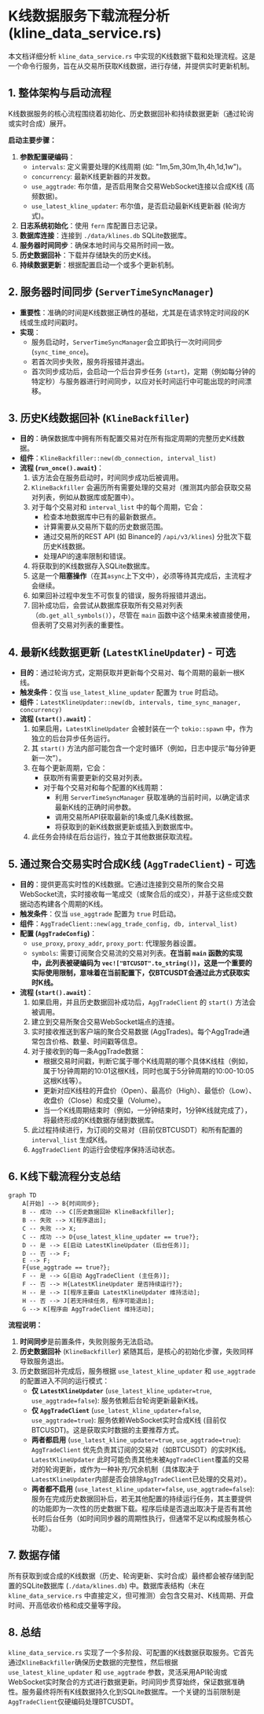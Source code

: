# K线数据服务下载流程分析 (kline_data_service.rs)

本文档详细分析 `kline_data_service.rs` 中实现的K线数据下载和处理流程。这是一个命令行服务，旨在从交易所获取K线数据，进行存储，并提供实时更新机制。

## 1. 整体架构与启动流程

K线数据服务的核心流程围绕着初始化、历史数据回补和持续数据更新（通过轮询或实时合成）展开。

**启动主要步骤：**

1.  **参数配置硬编码**：
    *   `intervals`: 定义需要处理的K线周期 (如: "1m,5m,30m,1h,4h,1d,1w")。
    *   `concurrency`: 最新K线更新器的并发数。
    *   `use_aggtrade`: 布尔值，是否启用聚合交易WebSocket连接以合成K线 (高频数据)。
    *   `use_latest_kline_updater`: 布尔值，是否启动最新K线更新器 (轮询方式)。
2.  **日志系统初始化**：使用 `fern` 库配置日志记录。
3.  **数据库连接**：连接到 `./data/klines.db` SQLite数据库。
4.  **服务器时间同步**：确保本地时间与交易所时间一致。
5.  **历史数据回补**：下载并存储缺失的历史K线。
6.  **持续数据更新**：根据配置启动一个或多个更新机制。

## 2. 服务器时间同步 (`ServerTimeSyncManager`)

*   **重要性**：准确的时间是K线数据正确性的基础，尤其是在请求特定时间段的K线或生成时间戳时。
*   **实现**：
    *   服务启动时，`ServerTimeSyncManager`会立即执行一次时间同步 (`sync_time_once`)。
    *   若首次同步失败，服务将报错并退出。
    *   首次同步成功后，会启动一个后台异步任务 (`start`)，定期（例如每分钟的特定秒）与服务器进行时间同步，以应对长时间运行中可能出现的时间漂移。

## 3. 历史K线数据回补 (`KlineBackfiller`)

*   **目的**：确保数据库中拥有所有配置交易对在所有指定周期的完整历史K线数据。
*   **组件**：`KlineBackfiller::new(db_connection, interval_list)`
*   **流程 (`run_once().await`)**：
    1.  该方法会在服务启动时，时间同步成功后被调用。
    2.  `KlineBackfiller` 会遍历所有需要处理的交易对（推测其内部会获取交易对列表，例如从数据库或配置中）。
    3.  对于每个交易对和 `interval_list` 中的每个周期，它会：
        *   检查本地数据库中已有的最新数据点。
        *   计算需要从交易所下载的历史数据范围。
        *   通过交易所的REST API (如 Binance的 `/api/v3/klines`) 分批次下载历史K线数据。
        *   处理API的速率限制和错误。
    4.  将获取到的K线数据存入SQLite数据库。
    5.  这是一个**阻塞操作**（在其`async`上下文中），必须等待其完成后，主流程才会继续。
    6.  如果回补过程中发生不可恢复的错误，服务将报错并退出。
    7.  回补成功后，会尝试从数据库获取所有交易对列表（`db.get_all_symbols()`），尽管在 `main` 函数中这个结果未被直接使用，但表明了交易对列表的重要性。

## 4. 最新K线数据更新 (`LatestKlineUpdater`) - 可选

*   **目的**：通过轮询方式，定期获取并更新每个交易对、每个周期的最新一根K线。
*   **触发条件**：仅当 `use_latest_kline_updater` 配置为 `true` 时启动。
*   **组件**：`LatestKlineUpdater::new(db, intervals, time_sync_manager, concurrency)`
*   **流程 (`start().await`)**：
    1.  如果启用，`LatestKlineUpdater` 会被封装在一个 `tokio::spawn` 中，作为独立的后台异步任务运行。
    2.  其 `start()` 方法内部可能包含一个定时循环（例如，日志中提示“每分钟更新一次”）。
    3.  在每个更新周期，它会：
        *   获取所有需要更新的交易对列表。
        *   对于每个交易对和每个配置的K线周期：
            *   利用 `ServerTimeSyncManager` 获取准确的当前时间，以确定请求最新K线的正确时间参数。
            *   调用交易所API获取最新的1条或几条K线数据。
            *   将获取到的新K线数据更新或插入到数据库中。
    4.  此任务会持续在后台运行，独立于其他数据获取流程。

## 5. 通过聚合交易实时合成K线 (`AggTradeClient`) - 可选

*   **目的**：提供更高实时性的K线数据。它通过连接到交易所的聚合交易WebSocket流，实时接收每一笔成交（或聚合后的成交），并基于这些成交数据动态构建各个周期的K线。
*   **触发条件**：仅当 `use_aggtrade` 配置为 `true` 时启动。
*   **组件**：`AggTradeClient::new(agg_trade_config, db, interval_list)`
*   **配置 (`AggTradeConfig`)**：
    *   `use_proxy`, `proxy_addr`, `proxy_port`: 代理服务器设置。
    *   `symbols`: 需要订阅聚合交易流的交易对列表。**在当前 `main` 函数的实现中，此列表被硬编码为 `vec!["BTCUSDT".to_string()]`，这是一个重要的实际使用限制，意味着在当前配置下，仅BTCUSDT会通过此方式获取实时K线。**
*   **流程 (`start().await`)**：
    1.  如果启用，并且历史数据回补成功后，`AggTradeClient` 的 `start()` 方法会被调用。
    2.  建立到交易所聚合交易WebSocket端点的连接。
    3.  实时接收推送到客户端的聚合交易数据 (AggTrades)。每个AggTrade通常包含价格、数量、时间戳等信息。
    4.  对于接收到的每一条AggTrade数据：
        *   根据交易时间戳，判断它属于哪个K线周期的哪个具体K线柱（例如，属于1分钟周期的10:01这根K线，同时也属于5分钟周期的10:00-10:05这根K线等）。
        *   更新对应K线柱的开盘价（Open）、最高价（High）、最低价（Low）、收盘价（Close）和成交量（Volume）。
        *   当一个K线周期结束时（例如，一分钟结束时，1分钟K线就完成了），将最终形成的K线数据存储到数据库。
    5.  此过程持续进行，为订阅的交易对（目前仅BTCUSDT）和所有配置的 `interval_list` 生成K线。
    6.  `AggTradeClient` 的运行会使程序保持活动状态。

## 6. K线下载流程分支总结

```mermaid
graph TD
    A[开始] --> B{时间同步};
    B -- 成功 --> C[历史数据回补 KlineBackfiller];
    B -- 失败 --> X[程序退出];
    C -- 失败 --> X;
    C -- 成功 --> D{use_latest_kline_updater == true?};
    D -- 是 --> E[启动 LatestKlineUpdater (后台任务)];
    D -- 否 --> F;
    E --> F;
    F{use_aggtrade == true?};
    F -- 是 --> G[启动 AggTradeClient (主任务)];
    F -- 否 --> H{LatestKlineUpdater 是否持续运行?};
    H -- 是 --> I[程序主要由 LatestKlineUpdater 维持活动];
    H -- 否 --> J[若无持续任务, 程序可能退出];
    G --> K[程序由 AggTradeClient 维持活动];
```

**流程说明：**

1.  **时间同步**是前置条件，失败则服务无法启动。
2.  **历史数据回补** (`KlineBackfiller`) 紧随其后，是核心的初始化步骤，失败同样导致服务退出。
3.  历史数据回补完成后，服务根据 `use_latest_kline_updater` 和 `use_aggtrade` 的配置进入不同的运行模式：
    *   **仅 `LatestKlineUpdater`** (`use_latest_kline_updater=true`, `use_aggtrade=false`): 服务依赖后台轮询更新最新K线。
    *   **仅 `AggTradeClient`** (`use_latest_kline_updater=false`, `use_aggtrade=true`): 服务依赖WebSocket实时合成K线 (目前仅BTCUSDT)。这是获取实时数据的主要推荐方式。
    *   **两者都启用** (`use_latest_kline_updater=true`, `use_aggtrade=true`): `AggTradeClient` 优先负责其订阅的交易对（如BTCUSDT）的实时K线。`LatestKlineUpdater` 此时可能负责其他未被`AggTradeClient`覆盖的交易对的轮询更新，或作为一种补充/冗余机制（具体取决于`LatestKlineUpdater`内部是否会排除`AggTradeClient`已处理的交易对）。
    *   **两者都不启用** (`use_latest_kline_updater=false`, `use_aggtrade=false`): 服务在完成历史数据回补后，若无其他配置的持续运行任务，其主要提供的功能即为一次性的历史数据下载。程序后续是否退出取决于是否有其他长时后台任务（如时间同步器的周期性执行，但通常不足以构成服务核心功能）。

## 7. 数据存储

所有获取到或合成的K线数据（历史、轮询更新、实时合成）最终都会被存储到配置的SQLite数据库 (`./data/klines.db`) 中。数据库表结构（未在 `kline_data_service.rs` 中直接定义，但可推测）会包含交易对、K线周期、开盘时间、开高低收价格和成交量等字段。

## 8. 总结

`kline_data_service.rs` 实现了一个多阶段、可配置的K线数据获取服务。它首先通过`KlineBackfiller`确保历史数据的完整性，然后根据 `use_latest_kline_updater` 和 `use_aggtrade` 参数，灵活采用API轮询或WebSocket实时聚合的方式进行数据更新。时间同步贯穿始终，保证数据准确性。服务最终将所有K线数据持久化到SQLite数据库。一个关键的当前限制是`AggTradeClient`仅硬编码处理BTCUSDT。
